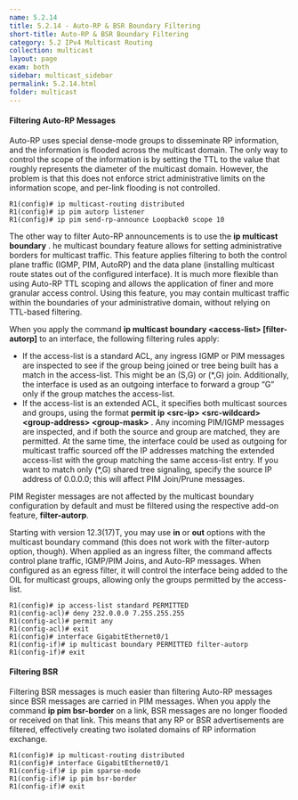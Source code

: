 ```yaml
---
name: 5.2.14
title: 5.2.14 - Auto-RP & BSR Boundary Filtering
short-title: Auto-RP & BSR Boundary Filtering
category: 5.2 IPv4 Multicast Routing
collection: multicast
layout: page
exam: both
sidebar: multicast_sidebar
permalink: 5.2.14.html
folder: multicast
---
```

#### Filtering Auto-RP Messages
Auto-RP uses special dense-mode groups to disseminate RP information, and the information is flooded across the multicast domain. The only way to control the scope of the information is by setting the TTL to the value that roughly represents the diameter of the multicast domain. However, the problem is that this does not enforce strict administrative limits on the information scope, and per-link flooding is not controlled. 
```
R1(config)# ip multicast-routing distributed
R1(config)# ip pim autorp listener
R1(config)# ip pim send-rp-announce Loopback0 scope 10
```

The other way to filter Auto-RP announcements is to use the **ip multicast boundary** . he multicast boundary feature allows for setting administrative borders for multicast traffic. This feature applies filtering to both the control plane traffic (IGMP, PIM, AutoRP) and the data plane (installing multicast route states out of the configured interface). It is much more flexible than using Auto-RP TTL scoping and allows the application of finer and more granular access control. Using this feature, you may contain multicast traffic within the boundaries of your administrative domain, without relying on TTL-based filtering.

When you apply the command **ip multicast boundary \<access-list\> \[filter-autorp\]** to an interface, the following filtering rules apply:
- If the access-list is a standard ACL, any ingress IGMP or PIM messages are inspected to see if the group being joined or tree being built has a match in the access-list. This might be an (S,G) or (*,G) join. Additionally, the interface is used as an outgoing interface to forward a group “G” only if the group matches the access-list.
- If the access-list is an extended ACL, it specifies both multicast sources and groups, using the format **permit ip \<src-ip\> \<src-wildcard\> \<group-address\> \<group-mask\>** . Any incoming PIM/IGMP messages are inspected, and if both the source and group are matched, they are permitted. At the same time, the interface could be used as outgoing for multicast traffic sourced off the IP addresses matching the extended access-list with the group matching the same access-list entry. If you want to match only (*,G) shared tree signaling, specify the source IP address of 0.0.0.0; this will affect PIM Join/Prune messages.

PIM Register messages are not affected by the multicast boundary configuration by default and must be filtered using the respective add-on feature, **filter-autorp**.

Starting with version 12.3(17)T, you may use **in** or **out** options with the multicast boundary command (this does not work with the filter-autorp option, though). When applied as an ingress filter, the command affects control plane traffic, IGMP/PIM Joins, and Auto-RP messages. When configured as an egress filter, it will control the interface being added to the OIL for multicast groups, allowing only the groups permitted by the access-list.
```
R1(config)# ip access-list standard PERMITTED
R1(config-acl)# deny 232.0.0.0 7.255.255.255
R1(config-acl)# permit any
R1(config-acl)# exit
R1(config)# interface GigabitEthernet0/1
R1(config-if)# ip multicast boundary PERMITTED filter-autorp
R1(config-if)# exit
```
#### Filtering BSR
Filtering BSR messages is much easier than filtering Auto-RP messages since BSR messages are carried in PIM messages. When you apply the command **ip pim bsr-border** on a link, BSR messages are no longer flooded or received on that link. This means that any RP or BSR advertisements are filtered, effectively creating two isolated domains of RP information exchange.
```
R1(config)# ip multicast-routing distributed
R1(config)# interface GigabitEthernet0/1
R1(config-if)# ip pim sparse-mode
R1(config-if)# ip pim bsr-border
R1(config-if)# exit
```

